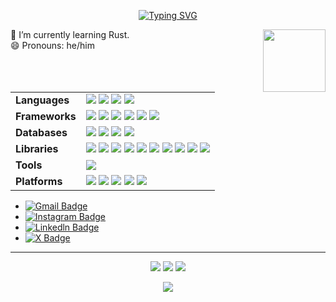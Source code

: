 <div align="center">
  
[![Typing SVG](https://readme-typing-svg.demolab.com?font=Fira+Code&size=40&duration=2500&pause=1000&color=1FFF0F&vCenter=true&random=false&width=480&lines=Hi%2C+I+am+Dhruv+Jain;I+am+only+a+human)](https://git.io/typing-svg)
</div>

<div id="header" >
  <img align="right" src="https://media.giphy.com/media/M9gbBd9nbDrOTu1Mqx/giphy.gif" height="100" width="100"/>
 🔭 I’m currently learning Rust.<br>
<!--  👯 I’m looking to collaborate on Javascript/Typescript related projects.<br> -->
 😄 Pronouns: he/him

</div>

<br>

<table>
  <tr>
    <td><strong>Languages</strong></td>
    <td>
      <img src="https://img.shields.io/badge/TypeScript-darkblue?style=flat&logo=typescript&logoColor=white" />
      <img src="https://img.shields.io/badge/JavaScript-darkblue?style=flat&logo=javascript&logoColor=white" />
      <img src="https://img.shields.io/badge/Python-darkblue?style=flat&logo=python&logoColor=white" />
      <img src="https://img.shields.io/badge/C++-darkblue?style=flat&logo=cplusplus&logoColor=white" />
    </td>
  </tr>
  <tr>
    <td><strong>Frameworks</strong></td>
    <td>
      <img src="https://img.shields.io/badge/React.js-darkgreen?style=flat&logo=react&logoColor=white" />
      <img src="https://img.shields.io/badge/Node.js-darkgreen?style=flat&logo=node.js&logoColor=white" />
      <img src="https://img.shields.io/badge/Next.js-darkgreen?style=flat&logo=next.js&logoColor=white" />
      <img src="https://img.shields.io/badge/TailwindCSS-darkgreen?style=flat&logo=tailwindcss&logoColor=white" />
      <img src="https://img.shields.io/badge/Bootstrap-darkgreen?style=flat&logo=bootstrap&logoColor=white" />
      <img src="https://img.shields.io/badge/Qt-darkgreen?style=flat&logo=qt&logoColor=white" />
    </td>
  </tr>
  <tr>
    <td><strong>Databases</strong></td>
    <td>
      <img src="https://img.shields.io/badge/MongoDB-darkred?style=flat&logo=mongodb&logoColor=white" />
      <img src="https://img.shields.io/badge/PostgreSQL-darkred?style=flat&logo=postgresql&logoColor=white" />
      <img src="https://img.shields.io/badge/Firebase-darkred?style=flat&logo=firebase&logoColor=white" />
      <img src="https://img.shields.io/badge/Redis-darkred?style=flat&logo=redis&logoColor=white" />
    </td>
  </tr>
  <tr>
    <td><strong>Libraries</strong></td>
    <td>
      <img src="https://img.shields.io/badge/Three.js-darkorange?style=flat&logo=threedotjs&logoColor=white" />
      <img src="https://img.shields.io/badge/Express.js-darkorange?style=flat&logo=express&logoColor=white" />
      <img src="https://img.shields.io/badge/Socket.io-darkorange?style=flat&logo=socket.io&logoColor=white" />
      <img src="https://img.shields.io/badge/Mongoose-darkorange?style=flat&logo=mongoose&logoColor=white" />
      <img src="https://img.shields.io/badge/ShadcnUI-darkorange?style=flat&logo=shadcnui&logoColor=white" />
      <img src="https://img.shields.io/badge/Zod-darkorange?style=flat&logo=zod&logoColor=white" />
      <img src="https://img.shields.io/badge/Husky-darkorange?style=flat&logo=husky&logoColor=white" />
      <img src="https://img.shields.io/badge/Knip-darkorange?style=flat&logo=knip&logoColor=white" />
      <img src="https://img.shields.io/badge/Jest-darkorange?style=flat&logo=jest&logoColor=white" />
      <img src="https://img.shields.io/badge/SuperTest-darkorange?style=flat&logo=supertest&logoColor=white" />
    </td>
  </tr>
  <tr>
    <td><strong>Tools</strong></td>
    <td>
      <img src="https://img.shields.io/badge/Docker-informational?style=flat&logo=docker&logoColor=white" />
    </td>
  </tr>
  <tr>
    <td><strong>Platforms</strong></td>
    <td>
      <img src="https://img.shields.io/badge/GitHub-black?style=flat&logo=github&logoColor=white" />
      <img src="https://img.shields.io/badge/Vercel-black?style=flat&logo=vercel&logoColor=white" />
      <img src="https://img.shields.io/badge/Postman-black?style=flat&logo=postman&logoColor=white" />
      <img src="https://img.shields.io/badge/Render-black?style=flat&logo=render&logoColor=white" />
      <img src="https://img.shields.io/badge/Railway.app-black?style=flat&logo=railway&logoColor=white" />
    </td>
  </tr>
</table>





- [![Gmail Badge](https://img.shields.io/badge/-dkjain2005co@gmail.com-c14438?style=social&logo=Gmail&logoColor=red&link=mailto:dkjain2005co@gmail.com)](mailto:dkjain2005co@gmail.com)
- [![Instagram Badge](https://img.shields.io/badge/dhruvkjain-red?style=social&logo=Instagram&link=https://instagram.com/dhruvkjain)](https://instagram.com/dhruvkjain)
- [![Linkedln Badge](https://img.shields.io/badge/dhruvkjain-red?style=social&logo=Linkedln&link=https://www.linkedin.com/in/dhruv-jain-980a88294/)](https://www.linkedin.com/in/dhruv-jain-980a88294/)
- [![X Badge](https://img.shields.io/badge/dhruvkjain-red?style=social&logo=X&link=https://x.com/dhruvkjain)](https://x.com/dhruvkjain)

---

<div align="center" id="stats"> 
  <img src='https://github-readme-stats.vercel.app/api?username=dhruvkjain&theme=nightowl&hide_border=false&include_all_commits=true&count_private=true' />  
  <img src='https://github-readme-streak-stats.herokuapp.com/?user=dhruvkjain&theme=nightowl&hide_border=false' />
  <img src='https://github-readme-stats.vercel.app/api/top-langs/?username=dhruvkjain&theme=nightowl&hide_border=false&include_all_commits=true&count_private=true&layout=compact' />
  
[![](https://visitcount.itsvg.in/api?id=dhruvkjain&icon=0&color=12)](https://visitcount.itsvg.in)

</div>



